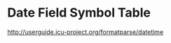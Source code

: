 Date Field Symbol Table
=======================
http://userguide.icu-project.org/formatparse/datetime